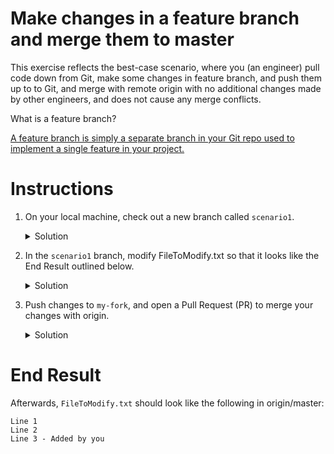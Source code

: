# Make changes in a feature branch and merge them to master

This exercise reflects the best-case scenario, where you (an engineer) pull code down from Git, make some changes in feature branch, and push them up to to Git, and merge with remote origin with no additional changes made by other engineers, and does not cause any merge conflicts. 

What is a feature branch?

[A feature branch is simply a separate branch in your Git repo used to implement a single feature in your project.](https://bocoup.com/blog/git-workflow-walkthrough-feature-branches)

# Instructions
1. On your local machine, check out a new branch called `scenario1`.
    <details>
    <summary>Solution</summary>

    ```console
    $ git checkout -b scenario1
    ```
    </details>

1. In the `scenario1` branch, modify FileToModify.txt so that it looks like the End Result outlined below. 
    <details>
    <summary>Solution</summary>
    
    Add a new line to FileToModify.txt on your machine, save file.
    </details>
1. Push changes to `my-fork`, and open a Pull Request (PR) to merge your changes with origin. 
    <details>
    <summary>Solution</summary>
    
    1. Stage and commit your changes 
        ```console 
        $ git stage -A
        $ git commit -m "your message"
        ```
    1. Push your changes from your current branch `scenario1` to the remote `my-fork`
        ```console
        $ git push -u my-fork scenario1
        ```
    1. Open a Pull Request to merge changes from `my-fork` to `master-your-name` branch in origin. 
    </details>

# End Result
Afterwards, `FileToModify.txt` should look like the following in origin/master:
```
Line 1 
Line 2
Line 3 - Added by you
```